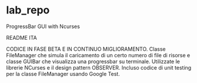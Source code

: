 # lab_repo
ProgressBar GUI with Ncurses 

README ITA

CODICE IN FASE BETA E IN CONTINUO MIGLIORAMENTO.
Classe FileManager che simula il caricamento di un certo numero di file di risorse e classe GUIBar che visualizza una progressbar su terminale.
Utilizzate le librerie NCurses e il design pattern OBSERVER.
Incluso codice di unit testing per la classe FileManager usando Google Test.
